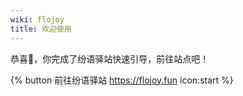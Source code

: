 ```yaml
---
wiki: flojoy
title: 欢迎使用
---
```


恭喜🎉，你完成了纷语驿站快速引导，前往站点吧！

{% button 前往纷语驿站 https://flojoy.fun icon:start %}